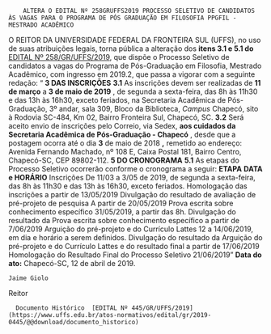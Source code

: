         ALTERA O EDITAL Nº 258GRUFFS2019 PROCESSO SELETIVO DE CANDIDATOS ÀS VAGAS PARA O PROGRAMA DE PÓS GRADUAÇÃO EM FILOSOFIA PPGFIL - MESTRADO ACADÊMICO  

 O REITOR DA UNIVERSIDADE FEDERAL DA FRONTEIRA SUL (UFFS), no uso de suas atribuições legais, torna pública a alteração dos  **itens 3.1 e 5.1 do** [EDITAL Nº 258/GR/UFFS/2019](https://www.uffs.edu.br/atos-normativos/edital/gr/2019-0258), que dispõe o Processo Seletivo de candidatos a vagas do Programa de Pós-Graduação em Filosofia, Mestrado Acadêmico, com ingresso em 2019.2, que passa a vigorar com a seguinte redação:   “ **3 DAS INSCRIÇÕES** **3.1**  As inscrições devem ser realizadas de **11 de março**  a **3 de maio de 2019** , de segunda a sexta-feira, das 8h às 11h30 e das 13h às 16h30, exceto feriados, na Secretaria Acadêmica de Pós-Graduação, 3º andar, sala 309, Bloco da Biblioteca, *Campus*  Chapecó, sito à Rodovia SC-484, Km 02, Bairro Fronteira Sul, Chapecó, SC. **3.2**  Será aceito envio de inscrições pelo Correio, via Sedex, **aos cuidados da Secretaria Acadêmica de Pós-Graduação - Chapecó** , desde que a postagem ocorra até o dia **3** de maio de 2018 **,** remetido ao endereço: Avenida Fernando Machado, nº 108 E, Caixa Postal 181, Bairro Centro, Chapecó-SC, CEP 89802-112.  **5 DO CRONOGRAMA** **5.1**  As etapas do Processo Seletivo ocorrerão conforme o cronograma a seguir:     **ETAPA**   **DATA e HORÁRIO**     Inscrições   De 11/03 a 3/05 de 2019, de segunda a sexta-feira, das 8h às 11h30 e das 13h às 16h30, exceto feriados.     Homologação das inscrições   a partir de 13/05/2019     Divulgação do resultado de avaliação de pré-projeto de pesquisa   A partir de 20/05/2019     Prova escrita sobre conhecimento específico   31/05/2019, a partir das 8h.     Divulgação do resultado da Prova escrita sobre conhecimento específico   a partir de 7/06/2019     Arguição do pré-projeto e do Currículo Lattes   12 a 14/06/2019, em dia e horário a serem definidos.     Divulgação do resultado da Arguição do pré-projeto e do Currículo Lattes e do resultado final   a partir de 17/06/2019     Homologação do Resultado Final do Processo Seletivo   21/06/2019”            **Data do ato:** Chapecó-SC, 12 de abril de 2019.   
 

    Jaime Giolo   
 Reitor 

      Documento Histórico  [EDITAL Nº 445/GR/UFFS/2019](https://www.uffs.edu.br/atos-normativos/edital/gr/2019-0445/@@download/documento_historico)     
      